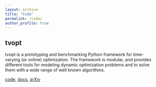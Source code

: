 ```yaml
---
layout: archive
title: "Code"
permalink: /code/
author_profile: true
---
```



## tvopt

tvopt is a prototyping and benchmarking Python framework for time-varying (or online) optimization. The framework is modular, and provides different tools for modeling dynamic optimization problems and to solve them with a wide range of well known algorithms.

[code](https://github.com/nicola-bastianello/tvopt), [docs](https://tvopt.readthedocs.io/en/latest/), [arXiv](https://arxiv.org/abs/2011.07119)


